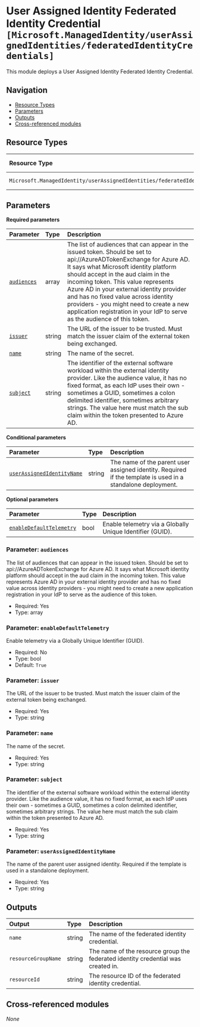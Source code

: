 # User Assigned Identity Federated Identity Credential `[Microsoft.ManagedIdentity/userAssignedIdentities/federatedIdentityCredentials]`

This module deploys a User Assigned Identity Federated Identity Credential.

## Navigation

- [Resource Types](#Resource-Types)
- [Parameters](#Parameters)
- [Outputs](#Outputs)
- [Cross-referenced modules](#Cross-referenced-modules)

## Resource Types

| Resource Type | API Version |
| :-- | :-- |
| `Microsoft.ManagedIdentity/userAssignedIdentities/federatedIdentityCredentials` | [2023-01-31](https://learn.microsoft.com/en-us/azure/templates/Microsoft.ManagedIdentity/2023-01-31/userAssignedIdentities/federatedIdentityCredentials) |

## Parameters

**Required parameters**

| Parameter | Type | Description |
| :-- | :-- | :-- |
| [`audiences`](#parameter-audiences) | array | The list of audiences that can appear in the issued token. Should be set to api://AzureADTokenExchange for Azure AD. It says what Microsoft identity platform should accept in the aud claim in the incoming token. This value represents Azure AD in your external identity provider and has no fixed value across identity providers - you might need to create a new application registration in your IdP to serve as the audience of this token. |
| [`issuer`](#parameter-issuer) | string | The URL of the issuer to be trusted. Must match the issuer claim of the external token being exchanged. |
| [`name`](#parameter-name) | string | The name of the secret. |
| [`subject`](#parameter-subject) | string | The identifier of the external software workload within the external identity provider. Like the audience value, it has no fixed format, as each IdP uses their own - sometimes a GUID, sometimes a colon delimited identifier, sometimes arbitrary strings. The value here must match the sub claim within the token presented to Azure AD. |

**Conditional parameters**

| Parameter | Type | Description |
| :-- | :-- | :-- |
| [`userAssignedIdentityName`](#parameter-userassignedidentityname) | string | The name of the parent user assigned identity. Required if the template is used in a standalone deployment. |

**Optional parameters**

| Parameter | Type | Description |
| :-- | :-- | :-- |
| [`enableDefaultTelemetry`](#parameter-enabledefaulttelemetry) | bool | Enable telemetry via a Globally Unique Identifier (GUID). |

### Parameter: `audiences`

The list of audiences that can appear in the issued token. Should be set to api://AzureADTokenExchange for Azure AD. It says what Microsoft identity platform should accept in the aud claim in the incoming token. This value represents Azure AD in your external identity provider and has no fixed value across identity providers - you might need to create a new application registration in your IdP to serve as the audience of this token.
- Required: Yes
- Type: array

### Parameter: `enableDefaultTelemetry`

Enable telemetry via a Globally Unique Identifier (GUID).
- Required: No
- Type: bool
- Default: `True`

### Parameter: `issuer`

The URL of the issuer to be trusted. Must match the issuer claim of the external token being exchanged.
- Required: Yes
- Type: string

### Parameter: `name`

The name of the secret.
- Required: Yes
- Type: string

### Parameter: `subject`

The identifier of the external software workload within the external identity provider. Like the audience value, it has no fixed format, as each IdP uses their own - sometimes a GUID, sometimes a colon delimited identifier, sometimes arbitrary strings. The value here must match the sub claim within the token presented to Azure AD.
- Required: Yes
- Type: string

### Parameter: `userAssignedIdentityName`

The name of the parent user assigned identity. Required if the template is used in a standalone deployment.
- Required: Yes
- Type: string


## Outputs

| Output | Type | Description |
| :-- | :-- | :-- |
| `name` | string | The name of the federated identity credential. |
| `resourceGroupName` | string | The name of the resource group the federated identity credential was created in. |
| `resourceId` | string | The resource ID of the federated identity credential. |

## Cross-referenced modules

_None_
